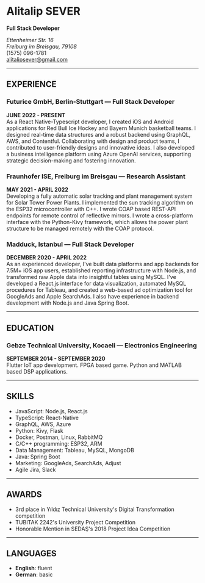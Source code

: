 # Alitalip SEVER
**Full Stack Developer**

_Ettenheimer Str. 16_  
_Freiburg im Breisgau, 79108_  
(1575) 096-1781  
[alitalipsever@gmail.com](mailto:alitalipsever@gmail.com)

---

## EXPERIENCE

### **Futurice GmbH, Berlin-Stuttgart — Full Stack Developer**
**JUNE 2022 - PRESENT**  
As a React Native-Typescript developer, I created iOS and Android applications for Red Bull Ice Hockey and Bayern Munich basketball teams. I designed real-time data structures and a robust backend using GraphQL, AWS, and Contentful. Collaborating with design and product teams, I contributed to user-friendly designs and innovative ideas. I also developed a business intelligence platform using Azure OpenAI services, supporting strategic decision-making and fostering innovation.

### **Fraunhofer ISE, Freiburg im Breisgau — Research Assistant**
**MAY 2021 - APRIL 2022**  
Developing a fully automatic solar tracking and plant management system for Solar Tower Power Plants. I implemented the sun tracking algorithm on the ESP32 microcontroller with C++. I wrote COAP based REST-API endpoints for remote control of reflective mirrors. I wrote a cross-platform interface with the Python-Kivy framework, which allows the power plant structure to be managed remotely with the COAP protocol.

### **Madduck, Istanbul — Full Stack Developer**
**DECEMBER 2020 - APRIL 2022**  
As an experienced developer, I've built data platforms and app backends for 7.5M+ iOS app users, established reporting infrastructure with Node.js, and transformed raw Apple data into insightful tables using MySQL. I've developed a React.js interface for data visualization, automated MySQL procedures for Tableau, and created a web-based ad optimization tool for GoogleAds and Apple SearchAds. I also have experience in backend development with Node.js and Java Spring Boot.

---

## EDUCATION

### **Gebze Technical University, Kocaeli — Electronics Engineering**
**SEPTEMBER 2014 - SEPTEMBER 2020**  
Flutter IoT app development. FPGA based game. Python and MATLAB based DSP applications.

---

## SKILLS
- JavaScript: Node.js, React.js
- TypeScript: React-Native
- GraphQL, AWS, Azure
- Python: Kivy, Flask
- Docker, Postman, Linux, RabbitMQ
- C/C++ programming: ESP32, ARM
- Data Management: Tableau, MySQL, MongoDB
- Java: Spring Boot
- Marketing: GoogleAds, SearchAds, Adjust
- Agile Jira, Slack

---

## AWARDS
- 3rd place in Yıldız Technical University's Digital Transformation competition
- TUBITAK 2242's University Project Competition
- Honorable Mention in SEDAŞ's 2018 Project Idea Competition

---

## LANGUAGES
- **English**: fluent
- **German**: basic
